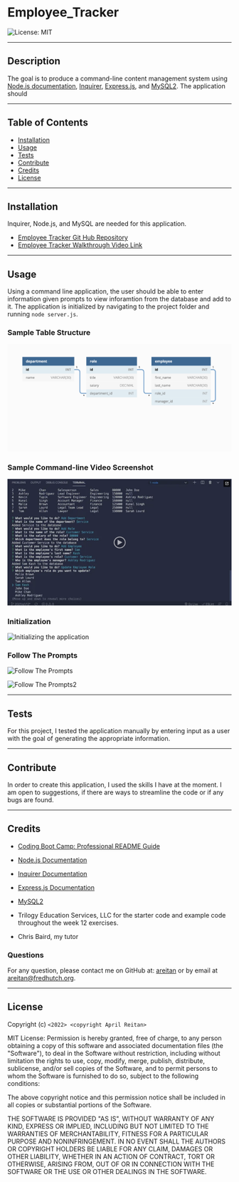 # Employee_Tracker

![License: MIT](https://img.shields.io/badge/License-MIT-yellow.svg)

---
## Description

The goal is to produce a command-line content management system using [Node.js documentation](https://nodejs.org/en/docs/), [Inquirer](https://www.npmjs.com/package/inquirer), [Express.js](https://www.npmjs.com/package/express), and [MySQL2](https://www.npmjs.com/package/mysql2). The application should 
  

---
## Table of Contents

  - [Installation](#installation)
  - [Usage](#usage)
  - [Tests](#tests)
  - [Contribute](#contribute)
  - [Credits](#credits)
  - [License](#license)


---
## Installation

 Inquirer, Node.js, and MySQL are needed for this application.

- [Employee Tracker Git Hub Repository](https://github.com/areitan/Employee_Tracker)
- [Employee Tracker Walkthrough Video Link](********)


---
## Usage

Using a command line application, the user should be able to enter information given prompts to view inforamtion from the database and add to it. The application is initialized by navigating to the project folder and running ```node server.js```.

### Sample Table Structure
![Sample Table Structure](/assets/12-sql-homework-demo-01.png)

### Sample Command-line Video Screenshot
![Sample Table Structure](/assets/12-sql-homework-video-thumbnail.png)

### Initialization
![Initializing the application](/assets/******.png)

### Follow The Prompts
![Follow The Prompts](/assets/******.png)

![Follow The Prompts2](/assets/******.png)




---
## Tests

For this project, I tested the application manually by entering input as a user with the goal of generating the appropriate information. 


--- 
## Contribute

In order to create this application, I used the skills I have at the moment. I am open to suggestions, if there are ways to streamline the code or if any bugs are found.

---
## Credits

- [Coding Boot Camp: Professional README Guide](https://coding-boot-camp.github.io/full-stack/github/professional-readme-guide)
- [Node.js Documentation](https://nodejs.org/en/docs/)
- [Inquirer Documentation](https://www.npmjs.com/package/inquirer)
- [Express.js Documentation](https://www.npmjs.com/package/express)

- [MySQL2](https://www.npmjs.com/package/mysql2)
- Trilogy Education Services, LLC for the starter code and example code throughout the week 12 exercises.
- Chris Baird, my tutor

### Questions

For any question, please contact me on GitHub at: [areitan](https://github.com/areitan) or by email at <areitan@fredhutch.org>.

---

## License

Copyright (c) ```<2022> <copyright April Reitan>```

MIT License:
Permission is hereby granted, free of charge, to any person obtaining a copy
of this software and associated documentation files (the "Software"), to deal
in the Software without restriction, including without limitation the rights
to use, copy, modify, merge, publish, distribute, sublicense, and/or sell
copies of the Software, and to permit persons to whom the Software is
furnished to do so, subject to the following conditions:

The above copyright notice and this permission notice shall be included in all
copies or substantial portions of the Software.

THE SOFTWARE IS PROVIDED "AS IS", WITHOUT WARRANTY OF ANY KIND, EXPRESS OR
IMPLIED, INCLUDING BUT NOT LIMITED TO THE WARRANTIES OF MERCHANTABILITY,
FITNESS FOR A PARTICULAR PURPOSE AND NONINFRINGEMENT. IN NO EVENT SHALL THE
AUTHORS OR COPYRIGHT HOLDERS BE LIABLE FOR ANY CLAIM, DAMAGES OR OTHER
LIABILITY, WHETHER IN AN ACTION OF CONTRACT, TORT OR OTHERWISE, ARISING FROM,
OUT OF OR IN CONNECTION WITH THE SOFTWARE OR THE USE OR OTHER DEALINGS IN THE
SOFTWARE.